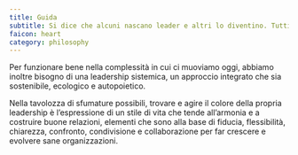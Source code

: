 ```yaml
---
title: Guida
subtitle: Si dice che alcuni nascano leader e altri lo diventino. Tutti nascono leader.Col tempo si può poi apprendere a guidare consapevolmente se stessi, gli altri, i team e le organizzazioni in un vero viaggio di scoperta di sè.
faicon: heart
category: philosophy
---
```


Per funzionare bene nella complessità in cui ci muoviamo oggi, abbiamo inoltre
bisogno di una leadership sistemica, un approccio integrato che sia
sostenibile, ecologico e autopoietico.

Nella tavolozza di sfumature possibili, trovare e agire il colore della
propria leadership è l’espressione di un stile di vita che tende all’armonia e
a costruire buone relazioni, elementi che sono alla base di fiducia,
flessibilità, chiarezza, confronto, condivisione e collaborazione per far
crescere e evolvere sane organizzazioni.
